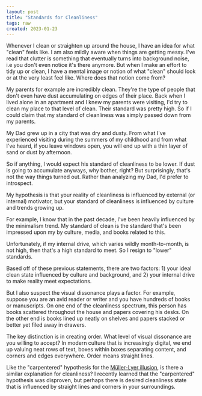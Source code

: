 ```yaml
---
layout: post
title: "Standards for Cleanliness"
tags: raw
created: 2023-01-23
---
```

Whenever I clean or straighten up around the house, I have an idea for what "clean" feels like. I am also mildly aware when things are getting messy. I've read that clutter is something that eventually turns into background noise, i.e you don't even notice it's there anymore. But when I make an effort to tidy up or clean, I have a mental image or notion of what "clean" should look or at the very least feel like. Where does that notion come from?

My parents for example are incredibly clean. They're the type of people that don't even have dust accumulating on edges of their place. Back when I lived alone in an apartment and I knew my parents were visiting, I'd try to clean my place to that level of clean. Their standard was pretty high. So if I could claim that my standard of cleanliness was simply passed down from my parents.

My Dad grew up in a city that was dry and dusty. From what I've experienced visiting during the summers of my childhood and from what I've heard, if you leave windows open, you will end up with a thin layer of sand or dust by afternoon.

So if anything, I would expect his standard of cleanliness to be lower. If dust is going to accumulate anyways, why bother, right? But surprisingly, that's not the way things turned out. Rather than analyzing my Dad, I'd prefer to introspect.

My hypothesis is that your reality of cleanliness is influenced by external (or internal) motivator, but your standard of cleanliness is influenced by culture and trends growing up.

For example, I know that in the past decade, I've been heavily influenced by the minimalism trend. My standard of clean is the standard that's been impressed upon my by culture, media, and books related to this.

Unfortunately, if my internal drive, which varies wildly month-to-month, is not high, then that's a high standard to meet. So I resign to "lower" standards.

Based off of these previous statements, there are two factors: 1) your ideal clean state influenced by culture and background, and 2) your internal drive to make reality meet expectations.

But I also suspect the visual dissonance plays a factor. For example, suppose you are an avid reader or writer and you have hundreds of books or manuscripts. On one end of the cleanliness spectrum, this person has books scattered throughout the house and papers covering his desks. On the other end is books lined up neatly on shelves and papers stacked or better yet filed away in drawers.

The key distinction is in creating order. What level of visual dissonance are you willing to accept? In modern culture that is increasingly digital, we end up valuing neat rows of text, boxes within boxes separating content, and corners and edges everywhere. Order means straight lines.

Like the "carpentered" hypothesis for the [Müller-Lyer illusion](https://en.wikipedia.org/wiki/M%C3%BCller-Lyer_illusion), is there a similar explanation for cleanliness? I recently learned that the "carpentered" hypothesis was disproven, but perhaps there is desired cleanliness state that is influenced by straight lines and corners in your surroundings.